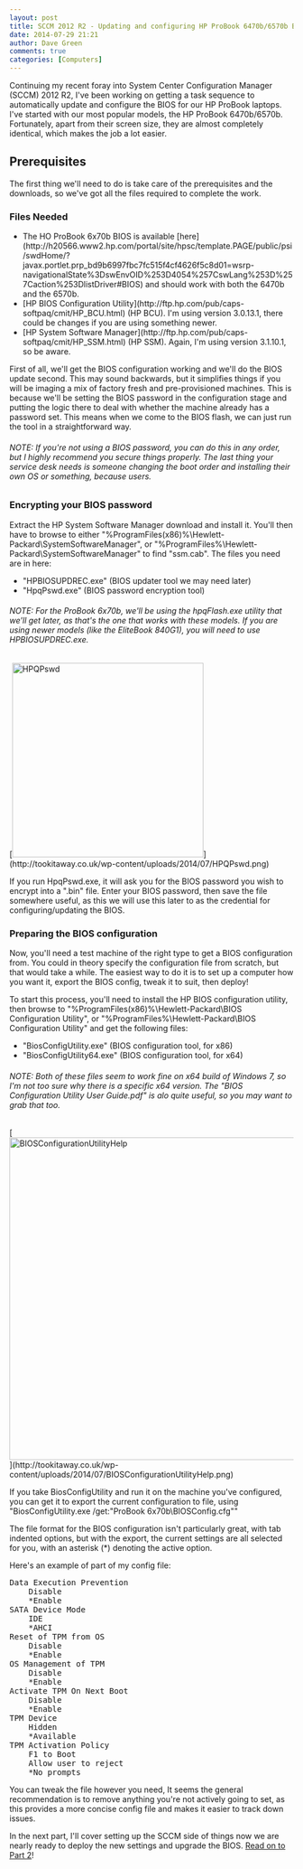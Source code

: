```yaml
---
layout: post
title: SCCM 2012 R2 - Updating and configuring HP ProBook 6470b/6570b BIOS in a task sequence - Part 1
date: 2014-07-29 21:21
author: Dave Green
comments: true
categories: [Computers]
---
```

Continuing my recent foray into System Center Configuration Manager (SCCM) 2012 R2, I've been working on getting a task sequence to automatically update and configure the BIOS for our HP ProBook laptops. I've started with our most popular models, the HP ProBook 6470b/6570b. Fortunately, apart from their screen size, they are almost completely identical, which makes the job a lot easier.
<h2>Prerequisites</h2>
The first thing we'll need to do is take care of the prerequisites and the downloads, so we've got all the files required to complete the work.
<h3>Files Needed</h3>
<ul>
	<li>The HO ProBook 6x70b BIOS is available [here](http://h20566.www2.hp.com/portal/site/hpsc/template.PAGE/public/psi/swdHome/?javax.portlet.prp_bd9b6997fbc7fc515f4cf4626f5c8d01=wsrp-navigationalState%3DswEnvOID%253D4054%257CswLang%253D%257Caction%253DlistDriver#BIOS) and should work with both the 6470b and the 6570b.</li>
	<li>[HP BIOS Configuration Utility](http://ftp.hp.com/pub/caps-softpaq/cmit/HP_BCU.html) (HP BCU). I'm using version 3.0.13.1, there could be changes if you are using something newer.</li>
	<li>[HP System Software Manager](http://ftp.hp.com/pub/caps-softpaq/cmit/HP_SSM.html) (HP SSM). Again, I'm using version 3.1.10.1, so be aware.</li>
</ul>
First of all, we'll get the BIOS configuration working and we'll do the BIOS update second. This may sound backwards, but it simplifies things if you will be imaging a mix of factory fresh and pre-provisioned machines. This is because we'll be setting the BIOS password in the configuration stage and putting the logic there to deal with whether the machine already has a password set. This means when we come to the BIOS flash, we can just run the tool in a straightforward way.
<h6>NOTE: If you're not using a BIOS password, you can do this in any order, but I highly recommend you secure things properly. The last thing your service desk needs is someone changing the boot order and installing their own OS or something, because users.</h6>
<h3>Encrypting your BIOS password</h3>
Extract the HP System Software Manager download and install it. You'll then have to browse to either "%ProgramFiles(x86)%\Hewlett-Packard\SystemSoftwareManager", or "%ProgramFiles%\Hewlett-Packard\SystemSoftwareManager" to find "ssm.cab". The files you need are in here:
<ul>
	<li>"HPBIOSUPDREC.exe" (BIOS updater tool we may need later)</li>
	<li>"HpqPswd.exe" (BIOS password encryption tool)</li>
</ul>
<h6>NOTE: For the ProBook 6x70b, we'll be using the hpqFlash.exe utility that we'll get later, as that's the one that works with these models. If you are using newer models (like the EliteBook 840G1), you will need to use HPBIOSUPDREC.exe.</h6>
[<img class="alignnone wp-image-1288 size-full" src="http://tookitaway.co.uk/wp-content/uploads/2014/07/HPQPswd.png" alt="HPQPswd" width="339" height="344" />](http://tookitaway.co.uk/wp-content/uploads/2014/07/HPQPswd.png)

If you run HpqPswd.exe, it will ask you for the BIOS password you wish to encrypt into a ".bin" file. Enter your BIOS password, then save the file somewhere useful, as this we will use this later to as the credential for configuring/updating the BIOS.
<h3>Preparing the BIOS configuration</h3>
Now, you'll need a test machine of the right type to get a BIOS configuration from. You could in theory specify the configuration file from scratch, but that would take a while. The easiest way to do it is to set up a computer how you want it, export the BIOS config, tweak it to suit, then deploy!

To start this process, you'll need to install the HP BIOS configuration utility, then browse to "%ProgramFiles(x86)%\Hewlett-Packard\BIOS Configuration Utility", or "%ProgramFiles%\Hewlett-Packard\BIOS Configuration Utility" and get the following files:
<ul>
	<li>"BiosConfigUtility.exe" (BIOS configuration tool, for x86)</li>
	<li>"BiosConfigUtility64.exe" (BIOS configuration tool, for x64)</li>
</ul>
<h6>NOTE: Both of these files seem to work fine on x64 build of Windows 7, so I'm not too sure why there is a specific x64 version. The "BIOS Configuration Utility User Guide.pdf" is alo quite useful, so you may want to grab that too.</h6>
[<img class="alignnone wp-image-1293 size-full" src="http://tookitaway.co.uk/wp-content/uploads/2014/07/BIOSConfigurationUtilityHelp.png" alt="BIOSConfigurationUtilityHelp" width="668" height="571" />](http://tookitaway.co.uk/wp-content/uploads/2014/07/BIOSConfigurationUtilityHelp.png)

If you take BiosConfigUtility and run it on the machine you've configured, you can get it to export the current configuration to file, using "BiosConfigUtility.exe /get:"ProBook 6x70b\BIOSConfig.cfg""

The file format for the BIOS configuration isn't particularly great, with tab indented options, but with the export, the current settings are all selected for you, with an asterisk (*) denoting the active option.

Here's an example of part of my config file:
<pre>Data Execution Prevention
    Disable
    *Enable
SATA Device Mode
    IDE
    *AHCI
Reset of TPM from OS
    Disable
    *Enable
OS Management of TPM
    Disable
    *Enable
Activate TPM On Next Boot
    Disable
    *Enable
TPM Device
    Hidden
    *Available
TPM Activation Policy
    F1 to Boot
    Allow user to reject
    *No prompts</pre>
You can tweak the file however you need, It seems the general recommendation is to remove anything you're not actively going to set, as this provides a more concise config file and makes it easier to track down issues.

In the next part, I'll cover setting up the SCCM side of things now we are nearly ready to deploy the new settings and upgrade the BIOS. [Read on to Part 2](http://tookitaway.co.uk/sccm-2012-r2-updating-and-configuring-hp-probook-6470b6570b-bios-in-a-task-sequence-part-2/)!
